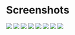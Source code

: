 # Screenshots

![](https://i.imgur.com/gz9F6Jv.png)
![](https://i.imgur.com/PZXVkTp.png)
![](https://i.imgur.com/QggvKJM.png)
![](https://i.imgur.com/jS5cBn7.png)
![](https://i.imgur.com/ttnMP2R.png)
![](https://i.imgur.com/VVMKPwR.png)
![](https://i.imgur.com/lJTqfFe.png)
![](https://i.imgur.com/3Ts246A.png)